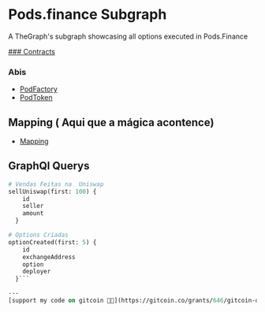 # Pods.finance Subgraph

A TheGraph's subgraph showcasing all options executed in Pods.Finance

[### Contracts](/developerfred/pods-finance-contracts)

### Abis

- [PodFactory](./abis/PodFactory.json)
- [PodToken](./abis/PodToken.json)

## Mapping ( Aqui que a mágica acontence)

- [Mapping](./src/mapping.ts)

## GraphQl Querys 

```graphql 
# Vendas Feitas na  Uniswap 
sellUniswap(first: 100) {
    id
    seller
    amount
  }

# Options Criadas 
optionCreated(first: 5) {
    id
    exchangeAddress
    option
    deployer
  }```

---
[support my code on gitcoin 👨‍🚀](https://gitcoin.co/grants/646/gitcoin-developer-grant-codignsh)